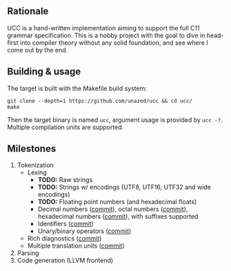 ## Rationale

UCC is a hand-written implementation aiming to support the full C11 grammar 
specification.
This is a hobby project with the goal to dive in head-first into compiler
theory without any solid foundation, and see where I come out by the end.

## Building & usage

The target is built with the Makefile build system:
```
git clone --depth=1 https://github.com/unazed/ucc && cd ucc/
make
```
Then the target binary is named `ucc`, argument usage is provided by `ucc -?`.
Multiple compilation units are supported.

## Milestones

1. Tokenization
   - Lexing
     - **TODO:** Raw strings
     - **TODO:** Strings w/ encodings (UTF8, UTF16, UTF32 and wide encodings)
     - **TODO:** Floating point numbers (and hexadecimal floats)
     - Decimal numbers ([commit](https://github.com/unazed/ucc/commit/38d2ea53cfedbc53300dbcc8fabea5aa06744cad)),
       octal numbers ([commit](https://github.com/unazed/ucc/commit/92e9c9f5b7652e3e9799bc5a96b5f738bc924675)),
       hexadecimal numbers ([commit](https://github.com/unazed/ucc/commit/94b3d7dc643f19171edf51309917c7ad3cd78f09)),
       with suffixes supported
     - Identifiers ([commit](https://github.com/unazed/ucc/commit/38d2ea53cfedbc53300dbcc8fabea5aa06744cad))
     - Unary/binary operators ([commit](https://github.com/unazed/ucc/commit/38d2ea53cfedbc53300dbcc8fabea5aa06744cad))
   - Rich diagnostics ([commit](https://github.com/unazed/ucc/commit/49426ceda3c1ae9c3ca8d0b2b5ec684fef77e64e))
   - Multiple translation units ([commit](https://github.com/unazed/ucc/commit/50ce08cf9e574ed28b8fe6115d52b4a630e0b62b))
2. Parsing
3. Code generation (LLVM frontend)
